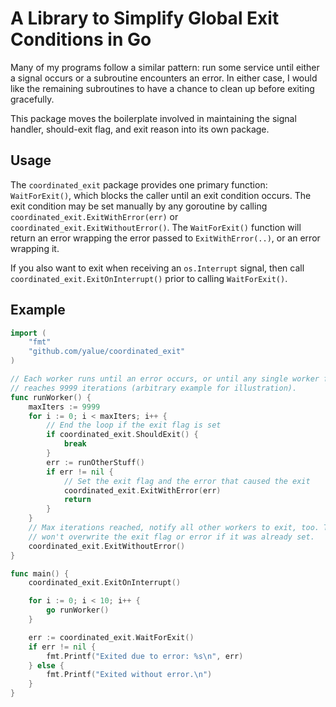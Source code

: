 A Library to Simplify Global Exit Conditions in Go
==================================================

Many of my programs follow a similar pattern: run some service until either a
signal occurs or a subroutine encounters an error. In either case, I would like
the remaining subroutines to have a chance to clean up before exiting
gracefully.

This package moves the boilerplate involved in maintaining the signal handler,
should-exit flag, and exit reason into its own package.


Usage
-----

The `coordinated_exit` package provides one primary function: `WaitForExit()`,
which blocks the caller until an exit condition occurs. The exit condition may
be set manually by any goroutine by calling `coordinated_exit.ExitWithError(err)`
or `coordinated_exit.ExitWithoutError()`. The `WaitForExit()` function will return
an error wrapping the error passed to `ExitWithError(..)`, or an error wrapping
it.

If you also want to exit when receiving an `os.Interrupt` signal, then call
`coordinated_exit.ExitOnInterrupt()` prior to calling `WaitForExit()`.

Example
-------

```go
import (
    "fmt"
    "github.com/yalue/coordinated_exit"
)

// Each worker runs until an error occurs, or until any single worker first
// reaches 9999 iterations (arbitrary example for illustration).
func runWorker() {
    maxIters := 9999
    for i := 0; i < maxIters; i++ {
        // End the loop if the exit flag is set
        if coordinated_exit.ShouldExit() {
            break
        }
        err := runOtherStuff()
        if err != nil {
            // Set the exit flag and the error that caused the exit
            coordinated_exit.ExitWithError(err)
            return
        }
    }
    // Max iterations reached, notify all other workers to exit, too. This
    // won't overwrite the exit flag or error if it was already set.
    coordinated_exit.ExitWithoutError()
}

func main() {
    coordinated_exit.ExitOnInterrupt()

    for i := 0; i < 10; i++ {
        go runWorker()
    }

    err := coordinated_exit.WaitForExit()
    if err != nil {
        fmt.Printf("Exited due to error: %s\n", err)
    } else {
        fmt.Printf("Exited without error.\n")
    }
}
```


